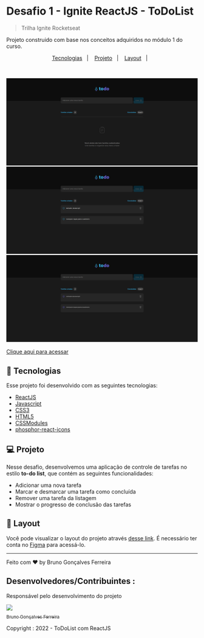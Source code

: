 # Desafio 1 - Ignite ReactJS - ToDoList

> Trilha Ignite Rocketseat

Projeto construido com base nos conceitos adquiridos no módulo 1 do curso.

<p align="center">
  <a href="#-tecnologias">Tecnologias</a>&nbsp;&nbsp;&nbsp;|&nbsp;&nbsp;&nbsp;
  <a href="#-projeto">Projeto</a>&nbsp;&nbsp;&nbsp;|&nbsp;&nbsp;&nbsp;
  <a href="#-layout">Layout</a>&nbsp;&nbsp;&nbsp;|&nbsp;&nbsp;&nbsp;
</p>

<br>

![preview](./.github/preview1.png)
![preview](./.github/preview2.png)
![preview](./.github/preview3.png)

[Clique aqui para acessar](https://todoreactjs-brunogoncalvesferreira.vercel.app)

## 🚀 Tecnologias

Esse projeto foi desenvolvido com as seguintes tecnologias:

- [ReactJS](https://pt-br.reactjs.org/)
- [Javascript](https://developer.mozilla.org/pt-BR/docs/Web/JavaScript)
- [CSS3](https://developer.mozilla.org/pt-BR/docs/Web/CSS)
- [HTML5](https://developer.mozilla.org/pt-BR/docs/Web/HTML)
- [CSSModules](https://github.com/css-modules/css-modules)
- [phosphor-react-icons](https://phosphoricons.com/)

## 💻 Projeto

Nesse desafio, desenvolvemos  uma aplicação de controle de tarefas no estilo **to-do list**, que contém as seguintes funcionalidades:

- Adicionar uma nova tarefa
- Marcar e desmarcar uma tarefa como concluída
- Remover uma tarefa da listagem
- Mostrar o progresso de conclusão das tarefas


## 🔖 Layout

Você pode visualizar o layout do projeto através [desse link](https://www.figma.com/file/Zr1ThX2Tl5CG9pQmC7P6Jj/ToDo-List-(Copy)?node-id=0%3A1). É necessário ter conta no [Figma](https://figma.com) para acessá-lo.

---

Feito com ♥ by Bruno Gonçalves Ferreira

## Desenvolvedores/Contribuintes :

Responsável pelo desenvolvimento do projeto

[<img src="https://github.com/brunogoncalvesferreira.png" width=90><br><sub>Bruno Gonçalves Ferreira</sub>](https://github.com/brunogoncalvesferreira)

Copyright : 2022 - ToDoList com ReactJS

